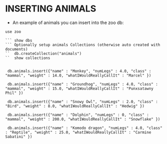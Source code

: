 # INSERTING ANIMALS 

* An example of animals you can insert into the zoo db:

```
use zoo

``` show dbs
``` Optionally setup animals Collections (otherwise auto created with documents)
``  db.createCollection("animals")
``  show collections


 db.animals.insert({"name" : "Monkey", "numLegs" : 4.0, "class" : "mammal", "weight" : 14.0, "whatIWouldReallyCallIt" : "Marcel" }) 

 db.animals.insert({"name" : "Groundhog", "numLegs" : 4.0, "class" : "mammal", "weight" : 15.0, "whatIWouldReallyCallIt" : "Punxsatawny Phil" }) 

 db.animals.insert({"name" : "Snowy Owl", "numLegs" : 2.0, "class" : "Bird", "weight" : 8.0, "whatIWouldReallyCallIt" : "Hedwig" }) 

 db.animals.insert({"name" : "Dolphin", "numLegs" : 0, "class" : "mammal", "weight" : 200.0, "whatIWouldReallyCallIt" : "Snowflake" }) 

 db.animals.insert({"name" : "Komodo dragon", "numLegs" : 4.0, "class" : "Reptile", "weight" : 25.0, "whatIWouldReallyCallIt" : "Carmine Sabatini" }) 


